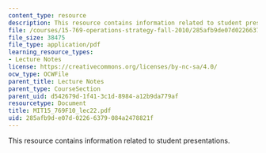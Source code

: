 ```yaml
---
content_type: resource
description: This resource contains information related to student presentations.
file: /courses/15-769-operations-strategy-fall-2010/285afb9de07d02266379084a2478821f_MIT15_769F10_lec23.pdf
file_size: 38475
file_type: application/pdf
learning_resource_types:
- Lecture Notes
license: https://creativecommons.org/licenses/by-nc-sa/4.0/
ocw_type: OCWFile
parent_title: Lecture Notes
parent_type: CourseSection
parent_uid: d542679d-1f41-3c1d-8984-a12b9da779af
resourcetype: Document
title: MIT15_769F10_lec22.pdf
uid: 285afb9d-e07d-0226-6379-084a2478821f
---
```

This resource contains information related to student presentations.